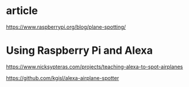 # article 

https://www.raspberrypi.org/blog/plane-spotting/

# Using Raspberry Pi and Alexa

https://www.nicksypteras.com/projects/teaching-alexa-to-spot-airplanes

https://github.com/kgisl/alexa-airplane-spotter
